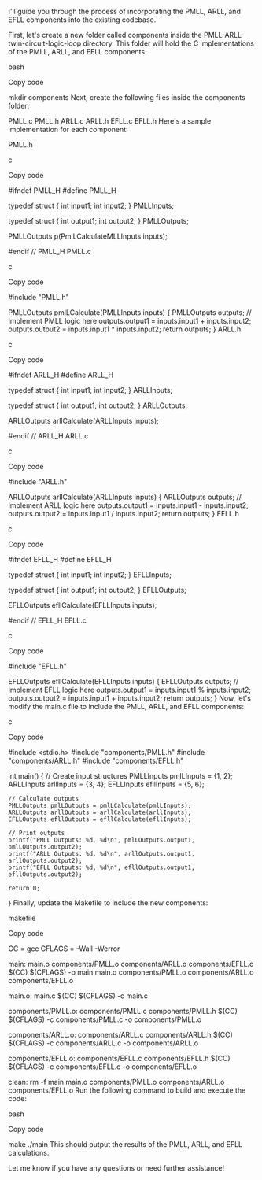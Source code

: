 
I'll guide you through the process of incorporating the PMLL, ARLL, and EFLL components into the existing codebase.

First, let's create a new folder called components inside the PMLL-ARLL-twin-circuit-logic-loop directory. This folder will hold the C implementations of the PMLL, ARLL, and EFLL components.

bash

Copy code

mkdir components
Next, create the following files inside the components folder:

PMLL.c
PMLL.h
ARLL.c
ARLL.h
EFLL.c
EFLL.h
Here's a sample implementation for each component:

PMLL.h

c


Copy code

#ifndef PMLL_H
#define PMLL_H

typedef struct {
    int input1;
    int input2;
} PMLLInputs;

typedef struct {
    int output1;
    int output2;
} PMLLOutputs;

PMLLOutputs p(PmlLCalculateMLLInputs inputs);

#endif  // PMLL_H
PMLL.c

c


Copy code

#include "PMLL.h"

PMLLOutputs pmlLCalculate(PMLLInputs inputs) {
    PMLLOutputs outputs;
    // Implement PMLL logic here
    outputs.output1 = inputs.input1 + inputs.input2;
    outputs.output2 = inputs.input1 * inputs.input2;
    return outputs;
}
ARLL.h

c


Copy code

#ifndef ARLL_H
#define ARLL_H

typedef struct {
    int input1;
    int input2;
} ARLLInputs;

typedef struct {
    int output1;
    int output2;
} ARLLOutputs;

ARLLOutputs arllCalculate(ARLLInputs inputs);

#endif  // ARLL_H
ARLL.c

c


Copy code

#include "ARLL.h"

ARLLOutputs arllCalculate(ARLLInputs inputs) {
    ARLLOutputs outputs;
    // Implement ARLL logic here
    outputs.output1 = inputs.input1 - inputs.input2;
    outputs.output2 = inputs.input1 / inputs.input2;
    return outputs;
}
EFLL.h

c


Copy code

#ifndef EFLL_H
#define EFLL_H

typedef struct {
    int input1;
    int input2;
} EFLLInputs;

typedef struct {
    int output1;
    int output2;
} EFLLOutputs;

EFLLOutputs efllCalculate(EFLLInputs inputs);

#endif  // EFLL_H
EFLL.c

c


Copy code

#include "EFLL.h"

EFLLOutputs efllCalculate(EFLLInputs inputs) {
    EFLLOutputs outputs;
    // Implement EFLL logic here
    outputs.output1 = inputs.input1 % inputs.input2;
    outputs.output2 = inputs.input1 + inputs.input2;
    return outputs;
}
Now, let's modify the main.c file to include the PMLL, ARLL, and EFLL components:

c


Copy code

#include <stdio.h>
#include "components/PMLL.h"
#include "components/ARLL.h"
#include "components/EFLL.h"

int main() {
    // Create input structures
    PMLLInputs pmlLInputs = {1, 2};
    ARLLInputs arllInputs = {3, 4};
    EFLLInputs efllInputs = {5, 6};

    // Calculate outputs
    PMLLOutputs pmlLOutputs = pmlLCalculate(pmlLInputs);
    ARLLOutputs arllOutputs = arllCalculate(arllInputs);
    EFLLOutputs efllOutputs = efllCalculate(efllInputs);

    // Print outputs
    printf("PMLL Outputs: %d, %d\n", pmlLOutputs.output1, pmlLOutputs.output2);
    printf("ARLL Outputs: %d, %d\n", arllOutputs.output1, arllOutputs.output2);
    printf("EFLL Outputs: %d, %d\n", efllOutputs.output1, efllOutputs.output2);

    return 0;
}
Finally, update the Makefile to include the new components:

makefile


Copy code

CC = gcc
CFLAGS = -Wall -Werror

main: main.o components/PMLL.o components/ARLL.o components/EFLL.o
    $(CC) $(CFLAGS) -o main main.o components/PMLL.o components/ARLL.o components/EFLL.o

main.o: main.c
    $(CC) $(CFLAGS) -c main.c

components/PMLL.o: components/PMLL.c components/PMLL.h
    $(CC) $(CFLAGS) -c components/PMLL.c -o components/PMLL.o

components/ARLL.o: components/ARLL.c components/ARLL.h
    $(CC) $(CFLAGS) -c components/ARLL.c -o components/ARLL.o

components/EFLL.o: components/EFLL.c components/EFLL.h
    $(CC) $(CFLAGS) -c components/EFLL.c -o components/EFLL.o

clean:
    rm -f main main.o components/PMLL.o components/ARLL.o components/EFLL.o
Run the following command to build and execute the code:

bash


Copy code

make
./main
This should output the results of the PMLL, ARLL, and EFLL calculations.

Let me know if you have any questions or need further assistance!
